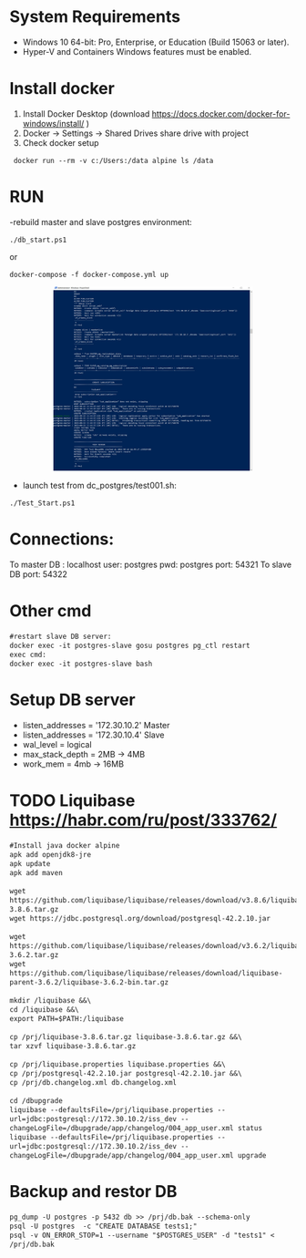 # System Requirements
- Windows 10 64-bit: Pro, Enterprise, or Education (Build 15063 or later).
- Hyper-V and Containers Windows features must be enabled.
	
# Install docker 
1. Install Docker Desktop (download https://docs.docker.com/docker-for-windows/install/ )
2. Docker -> Settings -> Shared Drives   share drive with project
3. Check docker setup
```
 docker run --rm -v c:/Users:/data alpine ls /data
```
 
# RUN
-rebuild master and slave postgres environment:
```
./db_start.ps1    
```
or 
```
docker-compose -f docker-compose.yml up   
```
<p align="center">
  <img src="./doc/img/testlog.jpg" width="350" alt="accessibility text">
</p>

- launch test from dc_postgres/test001.sh:
```
./Test_Start.ps1
```

# Connections:
To master DB :
		localhost
user: 	postgres
pwd: 	postgres
port: 	54321
To slave DB
port:   54322


# Other cmd
```
#restart slave DB server:
docker exec -it postgres-slave gosu postgres pg_ctl restart
exec cmd:
docker exec -it postgres-slave bash
```

# Setup DB server
- listen_addresses = '172.30.10.2' Master
- listen_addresses = '172.30.10.4' Slave
- wal_level = logical	
- max_stack_depth = 2MB -> 4MB
- work_mem = 4mb -> 16MB

	
# TODO Liquibase https://habr.com/ru/post/333762/
```
#Install java docker alpine
apk add openjdk8-jre
apk update
apk add maven

wget https://github.com/liquibase/liquibase/releases/download/v3.8.6/liquibase-3.8.6.tar.gz
wget https://jdbc.postgresql.org/download/postgresql-42.2.10.jar

wget https://github.com/liquibase/liquibase/releases/download/v3.6.2/liquibase-3.6.2.tar.gz
wget https://github.com/liquibase/liquibase/releases/download/liquibase-parent-3.6.2/liquibase-3.6.2-bin.tar.gz

mkdir /liquibase &&\
cd /liquibase &&\
export PATH=$PATH:/liquibase 

cp /prj/liquibase-3.8.6.tar.gz liquibase-3.8.6.tar.gz &&\
tar xzvf liquibase-3.8.6.tar.gz

cp /prj/liquibase.properties liquibase.properties &&\
cp /prj/postgresql-42.2.10.jar postgresql-42.2.10.jar &&\
cp /prj/db.changelog.xml db.changelog.xml

cd /dbupgrade
liquibase --defaultsFile=/prj/liquibase.properties --url=jdbc:postgresql://172.30.10.2/iss_dev --changeLogFile=/dbupgrade/app/changelog/004_app_user.xml status
liquibase --defaultsFile=/prj/liquibase.properties --url=jdbc:postgresql://172.30.10.2/iss_dev --changeLogFile=/dbupgrade/app/changelog/004_app_user.xml upgrade
```

# Backup and restor DB
```
pg_dump -U postgres -p 5432 db >> /prj/db.bak --schema-only
psql -U postgres  -c "CREATE DATABASE tests1;"
psql -v ON_ERROR_STOP=1 --username "$POSTGRES_USER" -d "tests1" < /prj/db.bak
```
